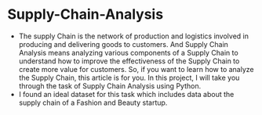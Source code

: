 # Supply-Chain-Analysis
- The supply Chain is the network of production and logistics involved in producing and delivering goods to customers. And Supply Chain Analysis means analyzing various components of a Supply Chain to understand how to improve the effectiveness of the Supply Chain to create more value for customers. So, if you want to learn how to analyze the Supply Chain, this article is for you. In this project, I will take you through the task of Supply Chain Analysis using Python.
- I found an ideal dataset for this task which includes data about the supply chain of a Fashion and Beauty startup.
